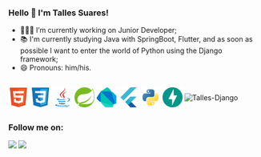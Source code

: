 ### Hello 👋 I'm Talles Suares!

- 👨🏻‍💻 I’m currently working on Junior Developer;
- 📚 I'm currently studying Java with SpringBoot, Flutter, and as soon as possible I want to enter the world of Python using the Django framework;
- 😄 Pronouns: him/his.

<div><br>
  <img align="center" alt="Talles-HTML" heigth="30" width="40" src="https://raw.githubusercontent.com/devicons/devicon/master/icons/html5/html5-original.svg">
  <img align="center" alt="Talles-CSS" heigth="30" width="40" src="https://raw.githubusercontent.com/devicons/devicon/master/icons/css3/css3-original.svg">
  <img align="center" alt="Talles-Java" heigth="30" width="40" src="https://raw.githubusercontent.com/devicons/devicon/master/icons/java/java-original.svg">
  <img align="center" alt="Talles-Java" heigth="30" width="40" src="https://raw.githubusercontent.com/devicons/devicon/master/icons/spring/spring-original.svg">
  <img align="center" alt="Talles-Flutter" heigth="30" width="40" src="https://raw.githubusercontent.com/devicons/devicon/master/icons/dart/dart-original.svg">
  <img align="center" alt="Talles-Flutter" heigth="30" width="40" src="https://raw.githubusercontent.com/devicons/devicon/master/icons/flutter/flutter-original.svg">
  <img align="center" alt="Talles-Flutter" heigth="30" width="40" src="https://raw.githubusercontent.com/devicons/devicon/master/icons/python/python-original.svg">
  <img align="center" alt="Talles-Flutter" heigth="30" width="40" src="https://raw.githubusercontent.com/devicons/devicon/master/icons/fastapi/fastapi-original.svg">
  <img align="center" alt="Talles-Django" heigth="30" width="40" src="https://img1.daumcdn.net/thumb/R800x0/?scode=mtistory2&fname=https%3A%2F%2Fblog.kakaocdn.net%2Fdn%2FcVaSOX%2FbtqD9jVw36X%2FjHpIEqn2EAk7xdKMMmpEP0%2Fimg.png">
</div>

##

### Follow me on:

<div>
  <a href="https://www.instagram.com/suarestalles/" target="_blank"><img src="https://img.shields.io/badge/Instagram-962fbf?style=for-the-badge&logo=instagram&logoColor=fff" target="_blank"></a>
  <a href="https://www.linkedin.com/in/talles-suares-nascimento-980315219/" target="_blank"><img src="https://img.shields.io/badge/LinkedIn-0077B5?style=for-the-badge&logo=linkedin&logoColor=white" target="_blank"></a>
</div>
